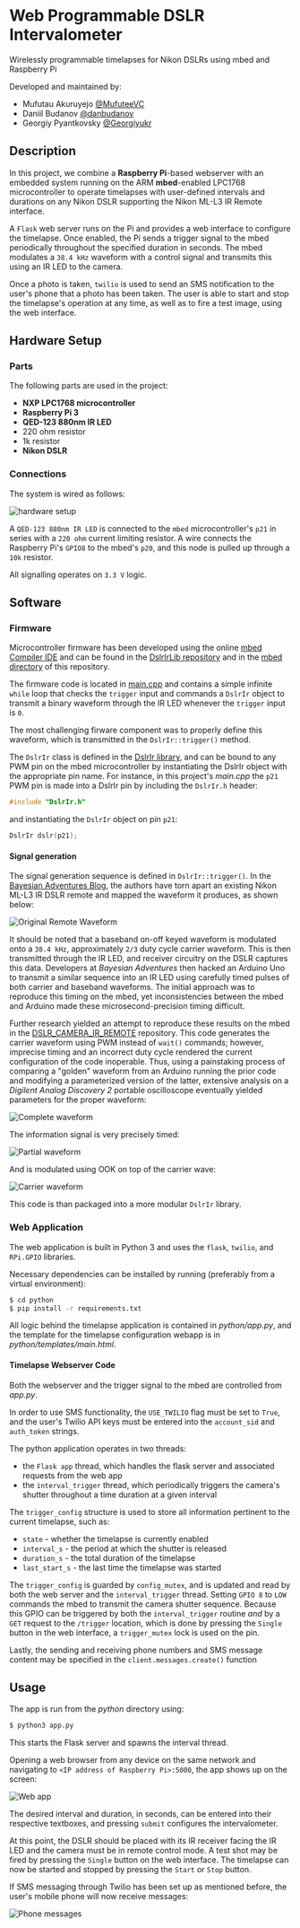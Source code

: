 # Web Programmable DSLR Intervalometer
Wirelessly programmable timelapses for Nikon DSLRs using mbed and Raspberry Pi

Developed and maintained by:
- Mufutau Akuruyejo [@MufuteeVC](https://github.com/MufuteeVC)
- Daniil Budanov [@danbudanov](https://github.com/danbudanov)
- Georgiy Pyantkovsky [@Georgiyukr](https://github.com/Georgiyukr)

## Description
In this project, we combine a **Raspberry Pi**-based webserver with an embedded 
system running on the ARM **mbed**-enabled LPC1768 microcontroller to operate
timelapses with user-defined intervals and durations on any Nikon DSLR
supporting the Nikon ML-L3 IR Remote interface.

A `Flask` web server runs on the Pi and provides a web interface to configure the
timelapse. Once enabled, the Pi sends a trigger signal to the mbed periodically
throughout the specified duration in seconds. The mbed modulates a `38.4 kHz`
waveform with a control signal and transmits this using an IR LED to the camera. 

Once a photo is taken, `twilio` is used to send an SMS notification to the user's
phone that a photo has been taken. The user is able to start and stop the
timelapse's operation at any time, as well as to fire a test image, using the
web interface.

## Hardware Setup
### Parts
The following parts are used in the project:
* **NXP LPC1768 microcontroller**
* **Raspberry Pi 3**
* **QED-123 880nm IR LED**
* 220 ohm resistor
* 1k resistor
* **Nikon DSLR**

### Connections
The system is wired as follows:

![hardware setup](images/breadboard.png)

A `QED-123 880nm IR LED` is connected to the `mbed` microcontroller's `p21` in
series with a `220 ohm` current limiting resistor. A wire connects the
Raspberry Pi's `GPIO8` to the mbed's `p20`, and this node is pulled up through
a `10k` resistor.

All signalling operates on `3.3 V` logic.

## Software
### Firmware
Microcontroller firmware has been developed using the online
[mbed Compiler IDE](https://ide.mbed.com/compiler) and can be found in the
[DslrIrLib repository](https://os.mbed.com/users/danbudanov/code/DslrIrLib/) and
in the [mbed directory](mbed) of this repository.

The firmware code is located in [main.cpp](mbed/main.cpp) and contains a simple
infinite `while` loop that checks the `trigger` input and commands
a `DslrIr` object to transmit a binary waveform through the IR LED whenever
the `trigger` input is `0`. 

The most challenging firware component was to
properly define this waveform, which is transmitted in the `DslrIr::trigger()` 
method.

The `DslrIr` class is defined in the [DslrIr library](mbed/DslrIr), and can be
bound to any PWM pin on the mbed microcontroller by instantiating the DslrIr
object with the appropriate pin name. For instance, in this project's *main.cpp*
the `p21` PWM pin is made into a DslrIr pin by including the `DslrIr.h` header:
```cpp
#include "DslrIr.h"
```
and instantiating the `DslrIr` object on pin `p21`:
```cpp
DslrIr dslr(p21);
```

#### Signal generation
The signal generation sequence is defined in `DslrIr::trigger()`. 
In the [Bayesian Adventures Blog](https://bayesianadventures.wordpress.com/2013/08/09/nikon-ml-l3-ir-remote-hack/),
the authors have torn apart an existing Nikon ML-L3 IR DSLR remote and mapped
the waveform it produces, as shown below:

![Original Remote Waveform](images/og_waveforms.png)

It should be noted that a baseband on-off keyed waveform is modulated onto a
`38.4 kHz`, approximately `2/3` duty cycle carrier waveform. This is then 
transmitted through the IR LED, and receiver circuitry on the DSLR captures this
data. 
Developers at *Bayesian Adventures* then hacked an Arduino Uno to transmit a 
similar sequence into an IR LED using carefully timed pulses of both carrier and
baseband waveforms. The initial approach was to reproduce this timing on the mbed,
yet inconsistencies between the mbed and Arduino made these microsecond-precision
timing difficult.

Further research yielded an attempt to reproduce these results on the mbed in
the [DSLR_CAMERA_IR_REMOTE](https://os.mbed.com/users/viswesr/code/DSLR_Camera_IR_Remote/)
repository. This code generates the carrier waveform using PWM instead of
`wait()` commands; however, imprecise timing and an incorrect duty cycle 
rendered the current configuration of the code inoperable. Thus, using a
painstaking process of comparing a "golden" waveform from an Arduino running the
prior code and modifying a parameterized version of the latter, extensive
analysis on a *Digilent Analog Discovery 2* portable oscilloscope eventually
yielded parameters for the proper waveform:

![Complete waveform](images/scope_complete_waveform.png)

The information signal is very precisely timed:

![Partial waveform](images/scope_part_waveform.png)

And is modulated using OOK on top of the carrier wave:

![Carrier waveform](images/scope_modulated.png)

This code is than packaged into a more modular `DslrIr` library.


### Web Application
The web application is built in Python 3 and uses the `flask`, `twilio`, and 
`RPi.GPIO` libraries.

Necessary dependencies can be installed by running (preferably from a virtual
environment):
```bash
$ cd python
$ pip install -r requirements.txt
```

All logic behind the timelapse application is contained in *python/app.py*, 
and the template for the timelapse configuration webapp is in 
*python/templates/main.html*.

#### Timelapse Webserver Code
Both the webserver and the trigger signal to the mbed are controlled from 
*app.py*.

In order to use SMS functionality, the `USE_TWILIO` flag must be set to `True`,
and the user's Twilio API keys must be entered into the `account_sid` and
`auth_token` strings.

The python application operates in two threads:
* the `Flask app` thread, which handles the flask server and associated requests
from the web app
* the `interval_trigger` thread, which periodically triggers the camera's 
shutter throughout a time duration at a given interval

The `trigger_config` structure is used to store all information pertinent to the
current timelapse, such as:
* `state` - whether the timelapse is currently enabled
* `interval_s` - the period at which the shutter is released 
* `duration_s` - the total duration of the timelapse
* `last_start_s` - the last time the timelapse was started

The `trigger_config` is guarded by `config_mutex`, and is updated and read by
both the web server and the `interval_trigger` thread. Setting `GPIO 8` to `LOW`
commands the mbed to transmit the camera shutter sequence. Because this GPIO can
be triggered by both the `interval_trigger` routine *and* by a `GET` request to
the `/trigger` location, which is done by pressing the `Single` button in the
web interface, a `trigger_mutex` lock is used on the pin.

Lastly, the sending and receiving phone numbers and SMS message content may be 
specified in the `client.messages.create()` function

## Usage
The app is run from the *python* directory using:
```bash
$ python3 app.py
```
This starts the Flask server and spawns the interval thread.

Opening a web browser from any device on the same network and navigating to
`<IP address of Raspberry Pi>:5000`, the app shows up on the screen:

![Web app](images/webapp.png)

The desired interval and duration, in seconds, can be entered into their
respective textboxes, and pressing `submit` configures the intervalometer. 

At this point, the DSLR should be placed with its IR receiver facing the IR LED
and the camera must be in remote control mode. A test shot may be fired by pressing
the `Single` button on the web interface. The timelapse can now be started and stopped by pressing the `Start` or `Stop` button.

If SMS messaging through Twilio has been set up as mentioned before, the user's 
mobile phone will now receive messages:

![Phone messages](images/phone_sms.png)

